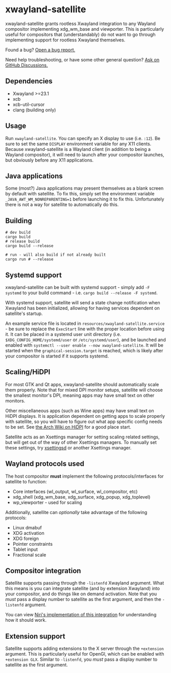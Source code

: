 # xwayland-satellite
xwayland-satellite grants rootless Xwayland integration to any Wayland compositor implementing xdg_wm_base and viewporter.
This is particularly useful for compositors that (understandably) do not want to go through implementing support for rootless Xwayland themselves.

Found a bug? [Open a bug report.](https://github.com/Supreeeme/xwayland-satellite/issues/new?template=bug_report.yaml)

Need help troubleshooting, or have some other general question? [Ask on GitHub Discussions.](https://github.com/Supreeeme/xwayland-satellite/discussions)

## Dependencies
- Xwayland >=23.1
- xcb
- xcb-util-cursor
- clang (building only)

## Usage
Run `xwayland-satellite`. You can specify an X display to use (i.e. `:12`). Be sure to set the same `DISPLAY` environment variable for any X11 clients.
Because xwayland-satellite is a Wayland client (in addition to being a Wayland compositor), it will need to launch after your compositor launches, but obviously before any X11 applications.

## Java applications
Some (most?) Java applications may present themselves as a blank screen by default with satellite. To fix this, simply set the environment variable
`_JAVA_AWT_WM_NONREPARENTING=1` before launching it to fix this. Unfortunately there is not a way for satellite to automatically do this.

## Building
```
# dev build
cargo build
# release build
cargo build --release

# run - will also build if not already built
cargo run # --release
```

## Systemd support
xwayland-satellite can be built with systemd support - simply add `-F systemd` to your build command - i.e. `cargo build --release -F systemd`.

With systemd support, satellite will send a state change notification when Xwayland has been initialized, allowing for having services dependent on satellite's startup.

An example service file is located in `resources/xwayland-satellite.service` - be sure to replace the `ExecStart` line with the proper location before using it.
It can be placed in a systemd user unit directory (i.e. `$XDG_CONFIG_HOME/systemd/user` or `/etc/systemd/user`),
and be launched and enabled with `systemctl --user enable --now xwayland-satellite`.
It will be started when the `graphical-session.target` is reached,
which is likely after your compositor is started if it supports systemd.

## Scaling/HiDPI
For most GTK and Qt apps, xwayland-satellite should automatically scale them properly. Note that for mixed DPI monitor setups, satellite will choose
the smallest monitor's DPI, meaning apps may have small text on other monitors.

Other miscellaneous apps (such as Wine apps) may have small text on HiDPI displays. It is application dependent on getting apps to scale properly with satellite,
so you will have to figure out what app specific config needs to be set. See [the Arch Wiki on HiDPI](https://wiki.archlinux.org/title/HiDPI) for a good place start.

Satellite acts as an Xsettings manager for setting scaling related settings, but will get out of the way of other Xsettings managers.
To manually set these settings, try [xsettingsd](https://codeberg.org/derat/xsettingsd) or another Xsettings manager.

## Wayland protocols used
The host compositor **must** implement the following protocols/interfaces for satellite to function:
- Core interfaces (wl_output, wl_surface, wl_compositor, etc)
- xdg_shell (xdg_wm_base, xdg_surface, xdg_popup, xdg_toplevel)
- wp_viewporter - used for scaling

Additionally, satellite can *optionally* take advantage of the following protocols:
- Linux dmabuf
- XDG activation
- XDG foreign
- Pointer constraints
- Tablet input
- Fractional scale

## Compositor integration
Satellite supports passing through the `-listenfd` Xwayland argument. What this means is you can integrate satellite
(and by extension Xwayland) into your compositor, and do things like on demand activation. Note that you *must* pass
a display number to satellite as the first argument, and then the `-listenfd` argument.

You can view [Niri's implementation of this integration](https://github.com/YaLTeR/niri/pull/1728/files) for understanding
how it should work.


## Extension support
Satellite supports adding extensions to the X server through the `+extension` argument. This is particularly useful for OpenGl, which can be enabled with `+extension GLX`. Similar to `-listenfd`, you *must* pass a display number to satellite as the first argument.
